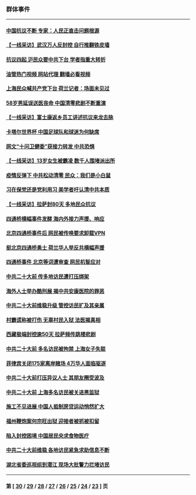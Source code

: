 ### 群体事件
---
#### [中国抗议不断 专家：人民正直击问题根源](../../pages/ncid279/n13874135.md?11280445) 
#### [【一线采访】武汉万人反封控 自行推翻铁皮墙](../../pages/ncid279/n13874137.md?11280445) 
#### [抗议四起 沪民众要中共下台 学者指重大转折](../../pages/ncid279/n13873869.md?11280445) 
#### [油管热门视频 网站代理 翻墙必看视频](http://138.2.39.72:81/youtube.html?epic-marker?11280445)
#### [上海民众喊共产党下台 荷兰记者：场面未见过](../../pages/ncid279/n13873853.md?11280445) 
#### [58岁男延误送医丧命 中国清零悲剧不断重演](../../pages/ncid279/n13873232.md?11280445) 
#### [【一线采访】富士康返乡员工讲述抗议来龙去脉](../../pages/ncid279/n13872845.md?11280445) 
#### [卡塔尔世界杯 中国足球队和球迷为何缺席](../../pages/ncid279/n13872447.md?11280445) 
#### [网文“十问卫健委”获接力转发 中共恐惧](../../pages/ncid279/n13871038.md?11280445) 
#### [【一线采访】13岁女生被霸凌 数千人围堵派出所](../../pages/ncid279/n13870140.md?11280445) 
#### [疫情反弹下 中共松动清零 民众：我们是小白鼠](../../pages/ncid279/n13869278.md?11280445) 
#### [习在保党还是党利用习 美学者吁认清中共本质](../../pages/ncid279/n13857367.md?11280445) 
#### [【一线采访】拉萨封80天 多地民众抗议](../../pages/ncid279/n13853861.md?11280445) 
#### [四通桥横幅事件发酵 海内外接力声援、响应](../../pages/ncid279/n13849373.md?11280445) 
#### [北京四通桥事件后 网民被传唤要求卸载VPN](../../pages/ncid279/n13847833.md?11280445) 
#### [挺北京四通桥勇士 荷兰华人举反共横幅声援](../../pages/ncid279/n13846812.md?11280445) 
#### [四通桥事件 北京等词遭审查 网民机智应对](../../pages/ncid279/n13845578.md?11280445) 
#### [中共二十大前 传多地访民遭打压绑架](../../pages/ncid279/n13843740.md?11280445) 
#### [海外人士举办酷刑展 揭中共安康医院的罪恶](../../pages/ncid279/n13842499.md?11280445) 
#### [中共二十大前维稳升级 管控访民扩及其亲属](../../pages/ncid279/n13842240.md?11280445) 
#### [村霸谎称被打伤 无辜村民入狱 法医揭真相](../../pages/ncid279/n13838149.md?11280445) 
#### [西藏极端封控逾50天 拉萨频传跳楼悲剧](../../pages/ncid279/n13836551.md?11280445) 
#### [中共二十大前 多名访民被拘禁 上海女子失联](../../pages/ncid279/n13834363.md?11280445) 
#### [菲律宾关闭175家离岸赌场 4万华人面临驱逐](../../pages/ncid279/n13833169.md?11280445) 
#### [中共二十大前打压异议人士 其朋友圈受波及](../../pages/ncid279/n13833136.md?11280445) 
#### [中共二十大前 上海多名访民被关进黑监狱](../../pages/ncid279/n13829500.md?11280445) 
#### [施工不见进展 中国人抵制房贷运动悄然扩大](../../pages/ncid279/n13828435.md?11280445) 
#### [福州鞭炮案何宗旺出狱 迎接者被抓被扣留](../../pages/ncid279/n13824304.md?11280445) 
#### [陷入封控困境 中国居民央求食物医疗](../../pages/ncid279/n13823589.md?11280445) 
#### [中共二十大前维稳 各地访民紧急求助信息不断](../../pages/ncid279/n13822888.md?11280445) 
#### [湖北省委巡视组到潜江 现场大批警力拦堵访民](../../pages/ncid279/n13820243.md?11280445) 

---
#### 第 [ [30](./30.md?11280445) / [29](./29.md?11280445) / [28](./28.md?11280445) / [27](./27.md?11280445) / [26](./26.md?11280445) / [25](./25.md?11280445) / [24](./24.md?11280445) / [23](./23.md?11280445) ] 页
